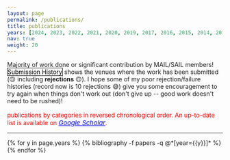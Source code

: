 ```yaml
---
layout: page
permalink: /publications/
title: publications
years: [2024, 2023, 2022, 2021, 2020, 2019, 2017, 2016, 2015, 2014, 2013]
nav: true
weight: 20
---
```

<div style="font-style: normal">
<div class="d-inline-block" tabindex="0" data-toggle="tooltip" title="Majority of work done or significant contribution by MAIL/SAIL members!">
    <abbr class="badge bg-danger"><i class="bi bi-check2"></i></abbr> Majority of work done or significant contribution by MAIL/SAIL members!
</div>

<div>
<a class="btn btn-sm" role="button" style="color: black; border: 1px solid black; font-style: normal; padding: 0.0rem 0.0rem 0.0rem 0.0rem;">Submission History</a> shows the venues where the work has been submitted (🙃 including <strong>rejections</strong> 🙃). I hope some of my poor rejection/failure histories (record now is 10 rejections 😅) give you some encouragement to try again when things don't work out (don't give up -- good work doesn't need to be rushed)!
</div>

<div style="padding-top:1rem; color: red">
publications by categories in reversed chronological order. An up-to-date list is available on <em><a href="https://scholar.google.com/citations?user=Zz2hMgcAAAAJ&hl=en" style="color:blue; font-size:15px">Google Scholar</a></em>.
</div>

<hr />

<div class="publications">
  {% for y in page.years %}
    <!-- <h2 class="pyear">{{y}}&nbsp;&nbsp;</h2> -->
    <!-- <p>&nbsp;</p> -->
    {% bibliography -f papers -q @*[year={{y}}]* %}
  {% endfor %}
</div>

</div>

<!-- <a href="https://scholar.google.com/citations?user=Zz2hMgcAAAAJ&hl=en">Google Scholar</a>. -->
